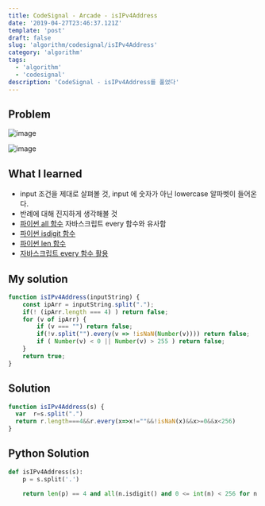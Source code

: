 ```yaml
---
title: CodeSignal - Arcade - isIPv4Address
date: '2019-04-27T23:46:37.121Z'
template: 'post'
draft: false
slug: 'algorithm/codesignal/isIPv4Address'
category: 'algorithm'
tags:
  - 'algorithm'
  - 'codesignal'
description: 'CodeSignal - isIPv4Address를 풀었다'
---
```


## Problem

![image](https://user-images.githubusercontent.com/35516239/57965024-32b16100-7979-11e9-8bef-683ed25be4a2.png)

![image](https://user-images.githubusercontent.com/35516239/57965037-5aa0c480-7979-11e9-9dc9-402489e5e137.png)

## What I learned 

- input 조건을 제대로 살펴볼 것, input 에 숫자가 아닌 lowercase 알파벳이 들어온다.
- 반례에 대해 진지하게 생각해볼 것
- [파이썬 all 함수](https://wikidocs.net/32#all) 자바스크립트 every 함수와 유사함
- [파이썬 isdigit 함수](https://m.blog.naver.com/PostView.nhn?blogId=lee95292&logNo=221201880034&proxyReferer=https%3A%2F%2Fwww.google.com%2F) 
- [파이썬 len 함수](https://wikidocs.net/32#len) 
- [자바스크립트 every 함수 활용](https://developer.mozilla.org/ko/docs/Web/JavaScript/Reference/Global_Objects/Array/every)

## My solution

```javascript
function isIPv4Address(inputString) {
    const ipArr = inputString.split(".");
    if(! (ipArr.length === 4) ) return false;
    for (v of ipArr) {
        if (v === "") return false;
        if(!v.split("").every(v => !isNaN(Number(v)))) return false; 
        if ( Number(v) < 0 || Number(v) > 255 ) return false;
    }    
    return true;
}
```

## Solution

```javascript
function isIPv4Address(s) {
  var  r=s.split(".")
  return r.length===4&&r.every(x=>x!=""&&!isNaN(x)&&x>=0&&x<256)
}
```

## Python Solution

```python
def isIPv4Address(s):
    p = s.split('.')

    return len(p) == 4 and all(n.isdigit() and 0 <= int(n) < 256 for n in p)
```

